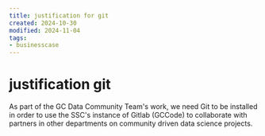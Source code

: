 ```yaml
---
title: justification for git
created: 2024-10-30
modified: 2024-11-04
tags:
- businesscase
---
```

# justification git
As part of the GC Data Community Team's work, we need Git to be installed in order to use the SSC's instance of Gitlab (GCCode) to collaborate with partners in other departments on community driven data science projects.
